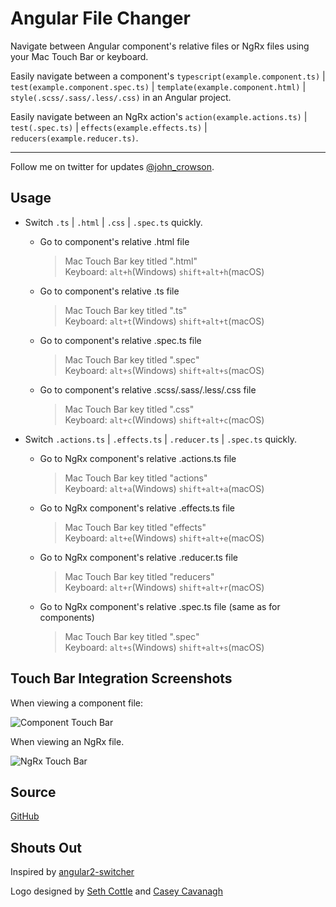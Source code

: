 # Angular File Changer

Navigate between Angular component's relative files or NgRx files using your Mac Touch Bar or keyboard.

Easily navigate between a component's `typescript(example.component.ts)` | `test(example.component.spec.ts)` | `template(example.component.html)` | `style(.scss/.sass/.less/.css)` in an Angular project.

Easily navigate between an NgRx action's `action(example.actions.ts)` | `test(.spec.ts)` | `effects(example.effects.ts)` | `reducers(example.reducer.ts)`.

---

Follow me on twitter for updates [@john_crowson](https://twitter.com/john_crowson).

## Usage

* Switch `.ts` | `.html` | `.css` | `.spec.ts` quickly.

  * Go to component's relative .html file

    > Mac Touch Bar key titled ".html"<br>
    > Keyboard: `alt+h`(Windows) `shift+alt+h`(macOS)

  * Go to component's relative .ts file

    > Mac Touch Bar key titled ".ts"<br>
    > Keyboard: `alt+t`(Windows) `shift+alt+t`(macOS)

  * Go to component's relative .spec.ts file

    > Mac Touch Bar key titled ".spec"<br>
    > Keyboard: `alt+s`(Windows) `shift+alt+s`(macOS)

  * Go to component's relative .scss/.sass/.less/.css file

    > Mac Touch Bar key titled ".css"<br>
    > Keyboard: `alt+c`(Windows) `shift+alt+c`(macOS)

* Switch `.actions.ts` | `.effects.ts` | `.reducer.ts` | `.spec.ts` quickly.

  * Go to NgRx component's relative .actions.ts file

    > Mac Touch Bar key titled "actions"<br>
    > Keyboard: `alt+a`(Windows) `shift+alt+a`(macOS)

  * Go to NgRx component's relative .effects.ts file

    > Mac Touch Bar key titled "effects"<br>
    > Keyboard: `alt+e`(Windows) `shift+alt+e`(macOS)

  * Go to NgRx component's relative .reducer.ts file

    > Mac Touch Bar key titled "reducers"<br>
    > Keyboard: `alt+r`(Windows) `shift+alt+r`(macOS)

  * Go to NgRx component's relative .spec.ts file (same as for components)

    > Mac Touch Bar key titled ".spec"<br>
    > Keyboard: `alt+s`(Windows) `shift+alt+s`(macOS)
    
## Touch Bar Integration Screenshots

When viewing a component file:

![Component Touch Bar](https://github.com/jtcrowson/angular-file-changer/raw/master/images/component-touchbar.png)

When viewing an NgRx file.

![NgRx Touch Bar](https://github.com/jtcrowson/angular-file-changer/blob/master/images/ngrx-touchbar.png?raw=true)

## Source

[GitHub](https://github.com/jtcrowson/angular-file-changer)

## Shouts Out

Inspired by [angular2-switcher](https://marketplace.visualstudio.com/items?itemName=infinity1207.angular2-switcher)

Logo designed by [Seth Cottle](https://cottle.io) and [Casey Cavanagh](https://caseycavanagh.com/)
